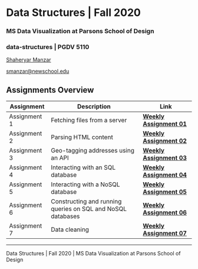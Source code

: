 # Data Structures | Fall 2020 
###  MS Data Visualization at Parsons School of Design

### data-structures | PGDV 5110

[Shaheryar Manzar](https://github.com/shmanzar)

[smanzar@newschool.edu](mailto:smanzar@newshcool.edu)


## Assignments Overview

Assignment | Description | Link 
--- | --- | ---
Assignment 1 | Fetching files from a server | **[Weekly Assignment 01](https://github.com/shmanzar/data-structures/tree/master/weekly-assignment-01)** 
Assignment 2 | Parsing HTML content | **[Weekly Assignment 02](https://github.com/shmanzar/data-structures/tree/master/weekly-assignment-02)** 
Assignment 3 | Geo-tagging addresses using an API | **[Weekly Assignment 03](https://github.com/shmanzar/data-structures/tree/master/weekly-assignment-03)** 
Assignment 4 | Interacting with an SQL database | **[Weekly Assignment 04](https://github.com/shmanzar/data-structures/tree/master/weekly-assignment-04)** 
Assignment 5 | Interacting with a NoSQL database | **[Weekly Assignment 05](https://github.com/shmanzar/data-structures/tree/master/weekly-assignment-05)** 
Assignment 6 | Constructing and running queries on SQL and NoSQL databases | **[Weekly Assignment 06](https://github.com/shmanzar/data-structures/tree/master/weekly-assignment-06)** 
Assignment 7 | Data cleaning | **[Weekly Assignment 07](https://github.com/shmanzar/data-structures/tree/master/weekly-assignment-07)** 



---

Data Structures | Fall 2020 | MS Data Visualization at Parsons School of Design

